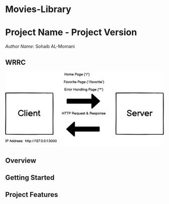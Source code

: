 # Movies-Library
# Project Name - Project Version

*Author Name*: Sohaib AL-Momani

## WRRC


![WRRC](./assets/WRRC.png)

## Overview

## Getting Started
<!-- What are the steps that a user must take in order to build this app on their own machine and get it running? -->

## Project Features
<!-- What are the features included in you app -->